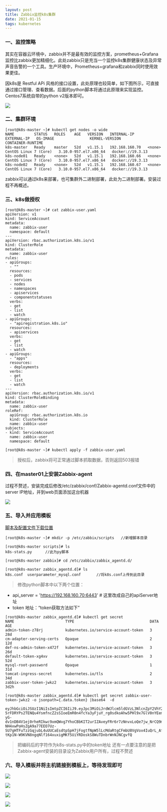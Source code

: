 ```yaml
---
layout: post
title: Zabbix监控k8s集群
date: 2021-01-15
tags: kubernetes
---
```


### 一、监控策略
其实在容器云环境中，zabbix并不是最有效的监控方案，prometheus+Grafana监控比zabbix更加精细化。此处zabbix只是充当一个监控k8s集群健康状态及异常声音告警的一个工具。生产环境中，Prometheus+grafana和zabbix同时使用效果更佳。

因k8s是 Restful APi 风格的接口设置，此处原理也较简单，如下图所示，可直接通过接口管理、查看数据。后面的python脚本将通过此原理来实现监控。Centos7系统自带的python v2版本即可。

![](/images/posts/06_k8s/19/1.png)

### 二、集群环境
```
[root@k8s-master ~]# kubectl get nodes -o wide
NAME         STATUS   ROLES    AGE   VERSION   INTERNAL-IP      EXTERNAL-IP   OS-IMAGE                KERNEL-VERSION          CONTAINER-RUNTIME
k8s-master   Ready    master   52d   v1.15.1   192.168.160.70   <none>        CentOS Linux 7 (Core)   3.10.0-957.el7.x86_64   docker://19.3.13
k8s-node01   Ready    <none>   52d   v1.15.1   192.168.160.66   <none>        CentOS Linux 7 (Core)   3.10.0-957.el7.x86_64   docker://19.3.13
k8s-node02   Ready    <none>   52d   v1.15.1   192.168.160.67   <none>        CentOS Linux 7 (Core)   3.10.0-957.el7.x86_64   docker://19.3.13
```

zabbix可以通过k8s来部署，也可集群外二进制部署，此处为二进制部署。安装过程不再概述。

### 三、k8s做授权


```
[root@k8s-master ~]# cat zabbix-user.yaml
apiVersion: v1
kind: ServiceAccount
metadata:
  name: zabbix-user
  namespace: default
---
apiVersion: rbac.authorization.k8s.io/v1
kind: ClusterRole
metadata:
  name: zabbix-user
rules:
- apiGroups:
  - ""
  resources:
  - pods
  - services
  - nodes
  - namespaces
  - apiservices
  - componentstatuses
  verbs:
  - get
  - list
  - watch
- apiGroups:
  - "apiregistration.k8s.io"
  resources:
  - apiservices
  verbs:
  - get
  - list
  - watch
- apiGroups:
  - "apps"
  resources:
  - deployments
  verbs:
  - get
  - list
  - watch
---
apiVersion: rbac.authorization.k8s.io/v1
kind: ClusterRoleBinding
metadata:
  name: zabbix-user
roleRef:
  apiGroup: rbac.authorization.k8s.io
  kind: ClusterRole
  name: zabbix-user
subjects:
- kind: ServiceAccount
  name: zabbix-user
  namespace: default

[root@k8s-master ~]# kubectl apply -f zabbix-user.yaml
```
> 授权后，zabbix将可正常通过脚本抓取数据，否则返回503报错



### 四、在master01上安装Zabbix-agent
过程不赘述，安装完成后修改/etc/zabbix/conf/Zabbix-agentd.conf文件中的server IP地址，并到web页面添加这台机器

![](/images/posts/06_k8s/19/2.png)

### 五、导入并应用模板
[脚本及配置文件下载位置](http://blog.huyouba1.ltd:81/zabbix-kubernetes-monitoring-master.zip)  

```
[root@k8s-master ~]# mkdir -p /etc/zabbix/scripts   //新增脚本目录

[root@k8s-master scripts]# ls
k8s-stats.py      //此为py脚本

[root@k8s-master zabbix]# cd /etc/zabbix/zabbix_agentd.d/

[root@k8s-master zabbix_agentd.d]# ls
k8s.conf  userparameter_mysql.conf       //将k8s.conf上传到此目录
```

> 修改python脚本中以下两个位置：

- api_server = 'https://192.168.160.70:6443' # 这里改成自己的apiServer地址
- token 地址：“token获取方法如下”

```
[root@k8s-master zabbix_agentd.d]# kubectl get secret
NAME                       TYPE                                  DATA   AGE
admin-token-z78rj          kubernetes.io/service-account-token   3      28d
cm-adapter-serving-certs   Opaque                                2      12d
def-ns-admin-token-x472f   kubernetes.io/service-account-token   3      26d
default-token-xg4xv        kubernetes.io/service-account-token   3      52d
mysql-root-password        Opaque                                1      31d
tomcat-ingress-secret      kubernetes.io/tls                     2      34d
zabbix-user-token-jwkz2    kubernetes.io/service-account-token   3      3d2h

[root@k8s-master zabbix_agentd.d]# kubectl get secret zabbix-user-token-jwkz2 -o jsonpath={.data.token} |base64  -d

eyJhbGciOiJSUzI1NiIsImtpZCI6IiJ9.eyJpc3MiOiJrdWJlcm5ldGVzL3NlcnZpY2VhY2NvdW50Iiwia3ViZXJuZXRlcy5pby9zZXJ2aWNlYWNjb3VudC9uYW1lc3BhY2UiOiJkZWZhdWx0Iiwia3ViZXJuZXRlcy5pby9zZXJ2aWNlYWNjb3VudC9zZWNyZXQubmFtZSI6InphYmJpeC11c2VyLXRva2VuLWp3a3oyIiwia3ViZXJuZXRlcy5pby9zZXJ2aWNlYWNjb3VudC9zZXJ2aWNlLWFjY291bnQubmFtZSI6InphYmJpeC11c2VyIiwia3ViZXJuZXRlcy5pby9zZXJ2aWNlYWNjb3VudC9zZXJ2aWNlLWFjY291bnQudWlkIjoiMGI4ZjMxZmUtYTJiOC00Zjc5LWIyZTgtMDIzNmJiN2ZhZTgxIiwic3ViIjoic3lzdGVtOnNlcnZpY2VhY2NvdW50OmRlZmF1bHQ6emFiYml4LXVzZXIifQ.xnKNNhhbvH0cu1tB-5rFDRYPs2TENQu4YsmfncZ2sSIoeEmR0n4fcYa3yFjuY_rg0sdkoAhw5PHl9x7GlV0nYEemJzugVlr9TSG-yG-dv1nDB4V1ej0rheRIkwc9xmQWvg7YhoCBbKIT2urIZAveyFRr6r7zNnvxLoQe7jw_NrCQ9m7QO-NH4xwPoHsZgA9a77EEO7Uz-SU7gHTFuTzzGqjubL4uUUCaEsdtpSpH7jFogtfNpW5lLcMdaRtgCFmbU8VgVox4IuQrL_Af5vHMfIRaCuR4-tKp1N-W9KVN8ngqNlf164xuxigMKf5UiYRDoskS8WuTDnbrWnNJNCgvfQ
```
> 把编码后的字符作为k8s-stats.py中的token地址
> 还有一点要注意的是把Zabbix-agent安装的目录设为Zabbix用户所有，过程不赘述

### 六、导入模板并将主机链接到模板上，等待发现即可

![](/images/posts/06_k8s/19/3.png)

![](/images/posts/06_k8s/19/4.png)


![](/images/posts/06_k8s/19/5.png)

![](/images/posts/06_k8s/19/6.png)
